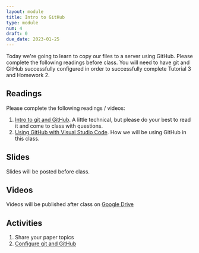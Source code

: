 ```yaml
---
layout: module
title: Intro to GitHub
type: module
num: 4
draft: 0
due_date: 2023-01-25
---
```


Today we're going to learn to copy our files to a server using GitHub. Please complete the following readings before class. You will need to have git and GitHub successfully configured in order to successfully complete Tutorial 3 and Homework 2.

## Readings
Please complete the following readings / videos:
1. [Intro to git and GitHub](https://medium.com/the-underdog-writing-project/introduction-to-git-and-github-a5fdf5633923). A little technical, but please do your best to read it and come to class with questions.
2. [Using GitHub with Visual Studio Code](https://youtu.be/i_23KUAEtUM). How we will be using GitHub in this class.

## Slides
Slides will be posted before class.


## Videos
Videos will be published after class on <a href="https://drive.google.com/drive/folders/1O7exzeo0Wg-RmAN7W20R10SSHdEt75Mx" target="_blank">Google Drive</a>

## Activities
1. Share your paper topics
1. [Configure git and GitHub](../activities/github-activity)


